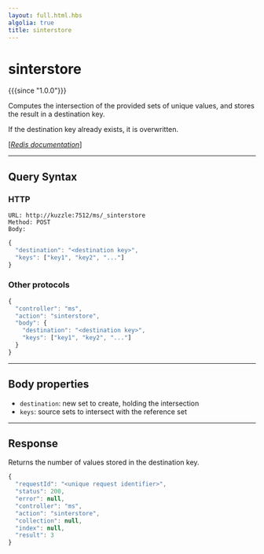 ```yaml
---
layout: full.html.hbs
algolia: true
title: sinterstore
---
```


# sinterstore

{{{since "1.0.0"}}}

Computes the intersection of the provided sets of unique values, and stores the result in a destination key.

If the destination key already exists, it is overwritten.

[[_Redis documentation_]](https://redis.io/commands/sinterstore)

---

## Query Syntax

### HTTP

```http
URL: http://kuzzle:7512/ms/_sinterstore
Method: POST  
Body:
```

```js
{
  "destination": "<destination key>",
  "keys": ["key1", "key2", "..."]
}
```

### Other protocols

```js
{
  "controller": "ms",
  "action": "sinterstore",
  "body": {
    "destination": "<destination key>",
    "keys": ["key1", "key2", "..."]
  }
}
```

---

## Body properties

* `destination`: new set to create, holding the intersection
* `keys`: source sets to intersect with the reference set

---

## Response

Returns the number of values stored in the destination key.

```javascript
{
  "requestId": "<unique request identifier>",
  "status": 200,
  "error": null,
  "controller": "ms",
  "action": "sinterstore",
  "collection": null,
  "index": null,
  "result": 3
}
```
